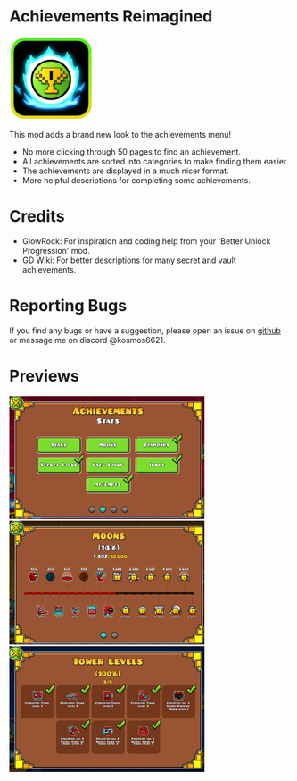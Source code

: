 # Achievements Reimagined

<img src="logo.png" width="150" alt="Achievements Reimagined logo" />

This mod adds a brand new look to the achievements menu!

- No more clicking through 50 pages to find an achievement.
- All achievements are sorted into categories to make finding them easier.
- The achievements are displayed in a much nicer format.
- More helpful descriptions for completing some achievements.

# Credits

- GlowRock: For inspiration and coding help from your 'Better Unlock Progression' mod.
- GD Wiki: For better descriptions for many secret and vault achievements.

# Reporting Bugs

If you find any bugs or have a suggestion, please open an issue on [github](https://github.com/TheRisingLegend/achievements-reimagined) or message me on discord @kosmos6621.

# Previews

<img src="preview1.png" width="350" alt="Achievements Reimagined preview1" />

<img src="preview2.png" width="350" alt="Achievements Reimagined preview2" />

<img src="preview3.png" width="350" alt="Achievements Reimagined preview3" />
